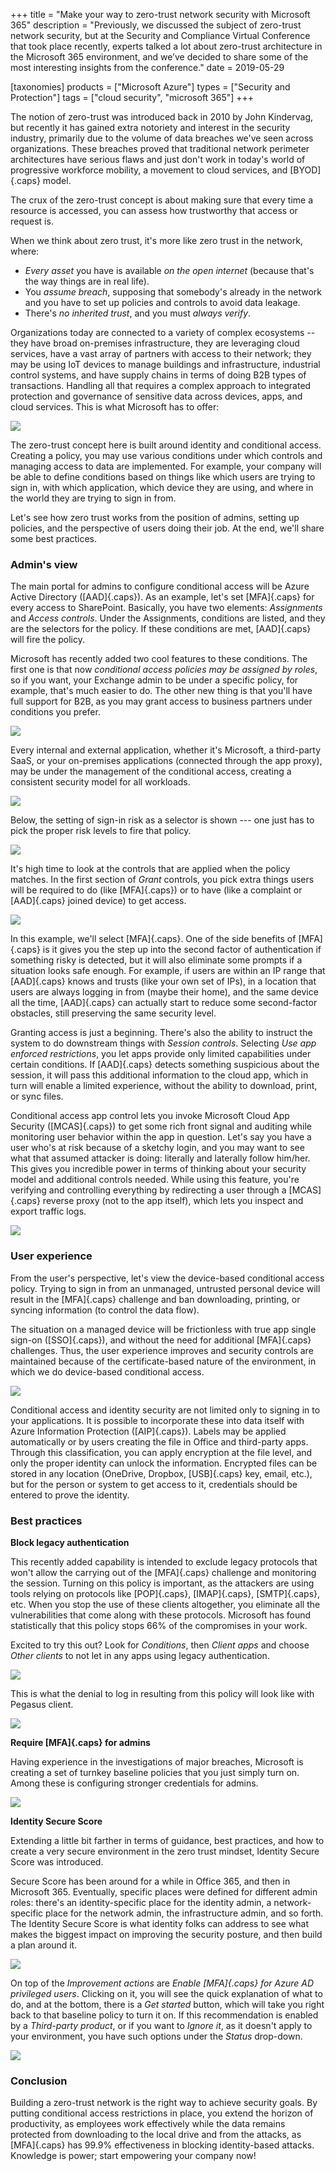 +++
title = "Make your way to zero-trust network security with Microsoft 365"
description = "Previously, we discussed the subject of zero-trust network security, but at the Security and Compliance Virtual Conference that took place recently, experts talked a lot about zero-trust architecture in the Microsoft 365 environment, and we’ve decided to share some of the most interesting insights from the conference."
date = 2019-05-29

[taxonomies]
products = ["Microsoft Azure"]
types = ["Security and Protection"]
tags = ["cloud security", "microsoft 365"]
+++

The notion of zero-trust was introduced back in 2010 by John Kindervag,
but recently it has gained extra notoriety and interest in the security
industry, primarily due to the volume of data breaches we've seen across
organizations. These breaches proved that traditional network perimeter
architectures have serious flaws and just don't work in today's world
of progressive workforce mobility, a movement to cloud services, and
[BYOD]{.caps} model.

The crux of the zero-trust concept is about making sure that every time a
resource is accessed, you can assess how trustworthy that access or
request is.

When we think about zero trust, it's more like zero trust in the
network, where:

-   *Every asset* you have is available *on the open internet* (because
    that's the way things are in real life).
-   You *assume breach*, supposing that somebody's already in the
    network and you have to set up policies and controls to avoid data
    leakage.
-   There's *no inherited trust*, and you must *always verify*.

Organizations today are connected to a variety of complex ecosystems --
they have broad on-premises infrastructure, they are leveraging cloud
services, have a vast array of partners with access to their network; they
may be using IoT devices to manage buildings and infrastructure,
industrial control systems, and have supply chains in terms of doing B2B
types of transactions. Handling all that requires a complex
approach to integrated protection and governance of sensitive data
across devices, apps, and cloud services. This is what Microsoft has to
offer:

![](https://o365hq.com/images/345.png)

The zero-trust concept here is built around identity and conditional access.
Creating a policy, you may use various conditions under which controls and
managing access to data are implemented. For example, your company will
be able to define conditions based on things like which users are
trying to sign in, with which application, which device they are using,
and where in the world they are trying to sign in from.

Let's see how zero trust works from the position of admins, setting up
policies, and the perspective of users doing their job. At the end,
we'll share some best practices.

### Admin's view

The main portal for admins to configure conditional access will be Azure
Active Directory ([AAD]{.caps}). As an example, let's set [MFA]{.caps}
for every access to SharePoint. Basically, you have two elements:
*Assignments* and *Access controls*. Under the Assignments, conditions
are listed, and they are the selectors for the policy. If these
conditions are met, [AAD]{.caps} will fire the policy.

Microsoft has recently added two cool features to these conditions. The
first one is that now *conditional access policies may be assigned by
roles*, so if you want, your Exchange admin to be under a
specific policy, for example, that's much easier to do. The other new thing is that
you'll have full support for B2B, as you may grant access to
business partners under conditions you prefer.

![](https://o365hq.com/images/340.png)

Every internal and external application, whether it's Microsoft, a
third-party SaaS, or your on-premises applications (connected through
the app proxy), may be under the management of the conditional access,
creating a consistent security model for all workloads.

![](https://o365hq.com/images/346.png)

Below, the setting of sign-in risk as a selector is shown --- one just
has to pick the proper risk levels to fire that policy.

![](https://o365hq.com/images/338.png)

It's high time to look at the controls that are applied when the policy
matches. In the first section of *Grant* controls, you pick extra things
users will be required to do (like [MFA]{.caps}) or to have (like a
complaint or [AAD]{.caps} joined device) to get access.

![](https://o365hq.com/images/339.png)

In this example, we'll select [MFA]{.caps}. One of the side benefits of
[MFA]{.caps} is it gives you the step up into the second factor of
authentication if something risky is detected, but it will also
eliminate some prompts if a situation looks safe enough. For example,
if users are within an IP range that [AAD]{.caps} knows and trusts
(like your own set of IPs), in a location that users are always logging
in from (maybe their home), and the same device all the time, [AAD]{.caps}
can actually start to reduce some second-factor obstacles, still
preserving the same security level.

Granting access is just a beginning. There's also the ability to
instruct the system to do downstream things with *Session controls*.
Selecting *Use app enforced restrictions*, you let apps provide only
limited capabilities under certain conditions. If [AAD]{.caps} detects
something suspicious about the session, it will pass this additional
information to the cloud app, which in turn will enable a limited
experience, without the ability to download, print, or sync files.

Conditional access app control lets you invoke Microsoft Cloud App
Security ([MCAS]{.caps}) to get some rich front signal and auditing
while monitoring user behavior within the app in question. Let's say
you have a user who's at risk because of a sketchy login, and you may
want to see what that assumed attacker is doing: literally and
laterally follow him/her. This gives you incredible power in terms of
thinking about your security model and additional controls needed. While
using this feature, you're verifying and controlling everything by
redirecting a user through a [MCAS]{.caps} reverse proxy (not to the app
itself), which lets you inspect and export traffic logs.

![](https://o365hq.com/images/343.png)

### User experience

From the user's perspective, let's view the device-based conditional access
policy. Trying to sign in from an unmanaged, untrusted personal device
will result in the [MFA]{.caps} challenge and ban downloading, printing, or
syncing information (to control the data flow).

The situation on a managed device will be frictionless with true app
single sign-on ([SSO]{.caps}), and without the need for additional
[MFA]{.caps} challenges. Thus, the user experience improves and
security controls are maintained because of the certificate-based
nature of the environment, in which we do device-based conditional
access.

![](https://o365hq.com/images/349.png)

Conditional access and identity security are not limited only to signing
in to your applications. It is possible to incorporate these into data
itself with Azure Information Protection ([AIP]{.caps}). Labels may be
applied automatically or by users creating the file in Office and
third-party apps. Through this classification, you can apply encryption
at the file level, and only the proper identity can unlock the
information. Encrypted files can be stored in any location (OneDrive,
Dropbox, [USB]{.caps} key, email, etc.), but for the person or system
to get access to it, credentials should be entered to prove the
identity.

### Best practices

**Block legacy authentication**

This recently added capability is intended to exclude legacy protocols
that won't allow the carrying out of the [MFA]{.caps} challenge and monitoring the
session. Turning on this policy is important, as the attackers are using
tools relying on protocols like [POP]{.caps}, [IMAP]{.caps},
[SMTP]{.caps}, etc. When you stop the use of these clients altogether,
you eliminate all the vulnerabilities that come along with these
protocols. Microsoft has found statistically that this policy stops 66%
of the compromises in your work.

Excited to try this out? Look for *Conditions*, then *Client apps*
and choose *Other clients* to not let in any apps using legacy
authentication.

![](https://o365hq.com/images/341.png)

This is what the denial to log in resulting from this policy will look
like with Pegasus client.

![](https://o365hq.com/images/348.png)

**Require [MFA]{.caps} for admins**

Having experience in the investigations of major breaches, Microsoft
is creating a set of turnkey baseline policies that you just simply
turn on. Among these is configuring stronger credentials for admins.

![](https://o365hq.com/images/344.png)

**Identity Secure Score**

Extending a little bit farther in terms of guidance, best practices, and
how to create a very secure environment in the zero trust mindset,
Identity Secure Score was introduced.

Secure Score has been around for a while in Office 365, and then in
Microsoft 365. Eventually, specific places were defined for different
admin roles: there's an identity-specific place for the identity admin,
a network-specific place for the network admin, the infrastructure
admin, and so forth. The Identity Secure Score is what identity folks
can address to see what makes the biggest impact on improving the
security posture, and then build a plan around it.

![](https://o365hq.com/images/347.png)

On top of the *Improvement actions* are *Enable [MFA]{.caps} for Azure
AD privileged users*. Clicking on it, you will see the quick explanation
of what to do, and at the bottom, there is a *Get started* button, which
will take you right back to that baseline policy to turn it on. If this
recommendation is enabled by a *Third-party product*, or if you want to
*Ignore it*, as it doesn't apply to your environment, you have such
options under the *Status* drop-down.

![](https://o365hq.com/images/337.png)

### Conclusion

Building a zero-trust network is the right way to achieve security goals.
By putting conditional access restrictions in place, you extend the
horizon of productivity, as employees work effectively while the data
remains protected from downloading to the local drive and from the
attacks, as [MFA]{.caps} has 99.9% effectiveness in blocking
identity-based attacks. Knowledge is power; start empowering your
company now!
